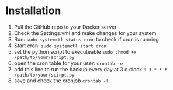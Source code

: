 # Installation
1. Pull the GitHub repo to your Docker server
2. Check the Settings.yml and make changes for your system
3. Run: `sudo systemctl status cron` to check if cron is running
4. Start cron: `sudo systemctl start cron`
5. set the python script to executeable `sudo chmod +x /path/to/your/script.py`
6. open the cron table for your user: `crontab -e`
7. add this line to run the backup every day at 3 o clock `0 3 * * * /path/to/your/scirpt.py`
8. save and check the cronjob `crontab -l`
